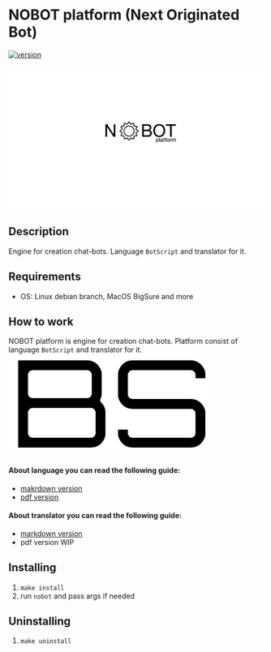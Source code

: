 # NOBOT platform (Next Originated Bot) 
[![version](https://img.shields.io/badge/version-0.0.1alpha-blue.svg)](https://semver.org)

![nobot logo](https://github.com/bohdan-sokolovskyi/nobot/blob/master/resources/images/nobot_logo_old.png)

## Description
Engine for creation chat-bots. Language `BotScript` and translator for it.

## Requirements
* OS: Linux debian branch, MacOS BigSure and more

## How to work
NOBOT platform is engine for creation chat-bots. Platform consist of language `BotScript` and translator for it.
![botscript](https://github.com/bohdan-sokolovskyi/nobot/blob/master/resources/images/botscript_logo.png)
#### About language you can read the following guide:
- [makrdown version](https://github.com/bohdan-sokolovskyi/nobot/blob/master/docs/markdown/BotScriptGuide_V.0.1.md)
- [pdf version](https://github.com/bohdan-sokolovskyi/nobot/blob/master/docs/pdf/BOTSCRIPT%20v.0.1%20Alpha.pdf)
#### About translator you can read the following guide:
- [markdown version](https://github.com/bohdan-sokolovskyi/nobot/blob/master/docs/markdown/NOBOTPlatformGuide_V.0.1.md)
- pdf version WIP

## Installing
1. `make install`
2. run `nobot` and pass args if needed

## Uninstalling
1. `make uninstall`
